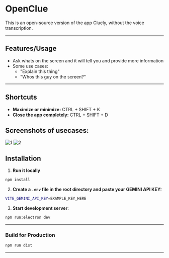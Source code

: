 # OpenClue

This is an open-source version of the app Cluely, without the voice transcription.

---

## Features/Usage

- Ask whats on the screen and it will tell you and provide more information
- Some use cases:
    - "Explain this thing"
    - "Whos this guy on the screen?"

---

## Shortcuts

- **Maximize or minimize:** CTRL + SHIFT + K 
- **Close the app completely:** CTRL + SHIFT + D

## Screenshots of usecases:
![1](https://github.com/user-attachments/assets/c8b1b296-e932-4d90-a3eb-f464d960be6f)
![2](https://github.com/user-attachments/assets/5f7f3f19-b6cb-4dd4-bb35-433f8b3fae0d)


## Installation

1. **Run it locally**

```bash
npm install
```
2. **Create a `.env` file in the root directory and paste your GEMINI API KEY:**

```bash
VITE_GEMINI_API_KEY=EXAMPLE_KEY_HERE
```

3. **Start development server**:

```bash
npm run:electron dev
```

---


### Build for Production

```bash
npm run dist
```

---
